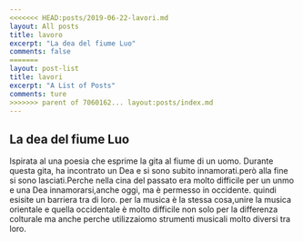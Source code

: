 ```yaml
---
<<<<<<< HEAD:posts/2019-06-22-lavori.md
layout: All posts
title: lavoro
excerpt: "La dea del fiume Luo"
comments: false
=======
layout: post-list
title: lavori
excerpt: "A List of Posts"
comments: ture
>>>>>>> parent of 7060162... layout:posts/index.md
---
```

## La dea del fiume Luo

Ispirata al una poesia che esprime la gita al fiume di un uomo.
Durante questa gita, ha incontrato un Dea e si sono subito innamorati.però alla fine si sono lasciati.Perche nella cina del passato era molto difficile per un unmo e una Dea innamorarsi,anche oggi, ma è permesso in occidente. quindi esisite un barriera tra di loro.
per la musica è la stessa cosa,unire la musica orientale e quella occidentale è molto difficile non solo per la differenza colturale ma anche perche utilizzaiomo strumenti musicali molto diversi tra loro.
